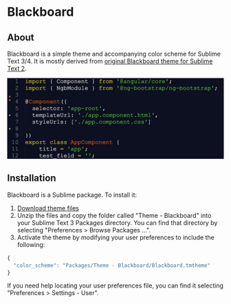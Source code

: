 # Blackboard

## About

Blackboard is a simple theme and accompanying color scheme for Sublime Text 3/4. It is mostly derived from  [original Blackboard theme for Sublime Text 2](https://github.com/edwinlunando/sublime-settings/blob/master/Blackboard%20(SL).tmTheme).

![screenshot](screenshot.png)

## Installation
Blackboard is a Sublime package. To install it:

1. [Download theme files](https://github.com/pierresh/Theme-Blackboard/archive/master.zip)
2. Unzip the files and copy the folder called "Theme - Blackboard" into your Sublime Text 3 Packages directory. You can find that directory by selecting "Preferences > Browse Packages ...".
3. Activate the theme by modifying your user preferences to include the following:

```javascript
{
  "color_scheme": "Packages/Theme - Blackboard/Blackboard.tmtheme"
}
```

If you need help locating your user preferences file, you can find it selecting "Preferences > Settings - User".
